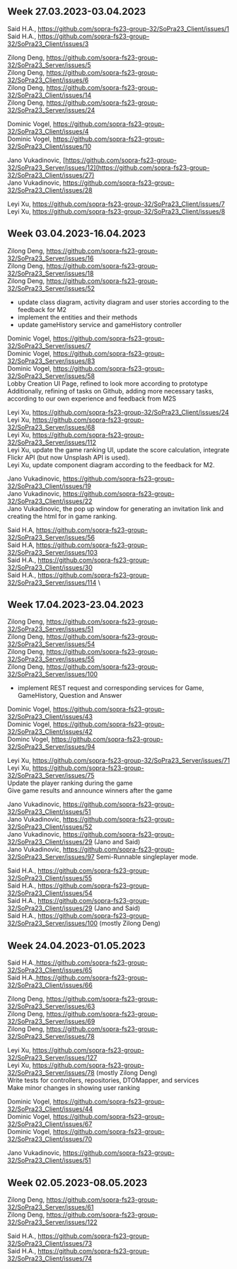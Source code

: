 ## Week 27.03.2023-03.04.2023
Said H.A., https://github.com/sopra-fs23-group-32/SoPra23_Client/issues/1 \
Said H.A., https://github.com/sopra-fs23-group-32/SoPra23_Client/issues/3

Zilong Deng, https://github.com/sopra-fs23-group-32/SoPra23_Server/issues/5 \
Zilong Deng, https://github.com/sopra-fs23-group-32/SoPra23_Client/issues/6 \
Zilong Deng, https://github.com/sopra-fs23-group-32/SoPra23_Client/issues/14 \
Zilong Deng, https://github.com/sopra-fs23-group-32/SoPra23_Server/issues/24

Dominic Vogel, https://github.com/sopra-fs23-group-32/SoPra23_Client/issues/4 \
Dominic Vogel, https://github.com/sopra-fs23-group-32/SoPra23_Client/issues/10

Jano Vukadinovic, [https://github.com/sopra-fs23-group-32/SoPra23_Server/issues/12](https://github.com/sopra-fs23-group-32/SoPra23_Client/issues/27) \
Jano Vukadinovic, https://github.com/sopra-fs23-group-32/SoPra23_Client/issues/28

Leyi Xu, https://github.com/sopra-fs23-group-32/SoPra23_Client/issues/7 \
Leyi Xu, https://github.com/sopra-fs23-group-32/SoPra23_Client/issues/8

## Week 03.04.2023-16.04.2023
Zilong Deng, https://github.com/sopra-fs23-group-32/SoPra23_Server/issues/16 \
Zilong Deng, https://github.com/sopra-fs23-group-32/SoPra23_Server/issues/18 \
Zilong Deng, https://github.com/sopra-fs23-group-32/SoPra23_Server/issues/52
* update class diagram, activity diagram and user stories according to the feedback for M2
* implement the entities and their methods
* update gameHistory service and gameHistory controller

Dominic Vogel, https://github.com/sopra-fs23-group-32/SoPra23_Server/issues/7 \
Dominic Vogel, https://github.com/sopra-fs23-group-32/SoPra23_Server/issues/83 \
Dominic Vogel, https://github.com/sopra-fs23-group-32/SoPra23_Server/issues/58 \
Lobby Creation UI Page, refined to look more according to prototype \
Additionally, refining of tasks on Github, adding more necessary tasks, according to our own experience and feedback from M2S

Leyi Xu, https://github.com/sopra-fs23-group-32/SoPra23_Client/issues/24 \
Leyi Xu, https://github.com/sopra-fs23-group-32/SoPra23_Server/issues/68 \
Leyi Xu, https://github.com/sopra-fs23-group-32/SoPra23_Server/issues/112 \
Leyi Xu, update the game ranking UI, update the score calculation, integrate Flickr API (but now Unsplash API is used).\
Leyi Xu, update component diagram according to the feedback for M2.

Jano Vukadinovic, https://github.com/sopra-fs23-group-32/SoPra23_Client/issues/19 \
Jano Vukadinovic, https://github.com/sopra-fs23-group-32/SoPra23_Client/issues/22 \
Jano Vukadinovic, the pop up window for generating an invitation link and creating the html for in game ranking.

Said H.A, https://github.com/sopra-fs23-group-32/SoPra23_Server/issues/56 \
Said H.A, https://github.com/sopra-fs23-group-32/SoPra23_Server/issues/103 \
Said H.A., https://github.com/sopra-fs23-group-32/SoPra23_Client/issues/30 \
Said H.A., https://github.com/sopra-fs23-group-32/SoPra23_Server/issues/114 \

## Week 17.04.2023-23.04.2023
Zilong Deng, https://github.com/sopra-fs23-group-32/SoPra23_Server/issues/51 \
Zilong Deng, https://github.com/sopra-fs23-group-32/SoPra23_Server/issues/54 \
Zilong Deng, https://github.com/sopra-fs23-group-32/SoPra23_Server/issues/55 \
Zilong Deng, https://github.com/sopra-fs23-group-32/SoPra23_Server/issues/100
* implement REST request and corresponding services for Game, GameHistory, Question and Answer


Dominic Vogel, https://github.com/sopra-fs23-group-32/SoPra23_Client/issues/43 \
Dominic Vogel, https://github.com/sopra-fs23-group-32/SoPra23_Client/issues/42 \
Dominc Vogel, https://github.com/sopra-fs23-group-32/SoPra23_Server/issues/94

Leyi Xu, https://github.com/sopra-fs23-group-32/SoPra23_Server/issues/71 \
Leyi Xu, https://github.com/sopra-fs23-group-32/SoPra23_Server/issues/75 \
Update the player ranking during the game \
Give game results and announce winners after the game 

Jano Vukadinovic, https://github.com/sopra-fs23-group-32/SoPra23_Client/issues/51 \
Jano Vukadinovic, https://github.com/sopra-fs23-group-32/SoPra23_Client/issues/52 \
Jano Vukadinovic, https://github.com/sopra-fs23-group-32/SoPra23_Client/issues/29 (Jano and Said)\
Jano Vukadinovic, https://github.com/sopra-fs23-group-32/SoPra23_Server/issues/97
Semi-Runnable singleplayer mode.


Said H.A., https://github.com/sopra-fs23-group-32/SoPra23_Client/issues/55 \
Said H.A., https://github.com/sopra-fs23-group-32/SoPra23_Client/issues/54 \
Said H.A., https://github.com/sopra-fs23-group-32/SoPra23_Client/issues/29 (Jano and Said) \
Said H.A., https://github.com/sopra-fs23-group-32/SoPra23_Server/issues/100 (mostly Zilong Deng)

## Week 24.04.2023-01.05.2023
Said H.A.,https://github.com/sopra-fs23-group-32/SoPra23_Client/issues/65 \
Said H.A.,https://github.com/sopra-fs23-group-32/SoPra23_Client/issues/66

Zilong Deng, https://github.com/sopra-fs23-group-32/SoPra23_Server/issues/63 \
Zilong Deng, https://github.com/sopra-fs23-group-32/SoPra23_Server/issues/69 \
Zilong Deng, https://github.com/sopra-fs23-group-32/SoPra23_Server/issues/78 

Leyi Xu, https://github.com/sopra-fs23-group-32/SoPra23_Server/issues/127 \
Leyi Xu, https://github.com/sopra-fs23-group-32/SoPra23_Server/issues/78 (mostly Zilong Deng) \
Write tests for controllers, repositories, DTOMapper, and services \
Make minor changes in showing user ranking

Dominic Vogel, https://github.com/sopra-fs23-group-32/SoPra23_Client/issues/44 \
Dominic Vogel, https://github.com/sopra-fs23-group-32/SoPra23_Client/issues/67 \
Dominic Vogel, https://github.com/sopra-fs23-group-32/SoPra23_Client/issues/70

Jano Vukadinovic, https://github.com/sopra-fs23-group-32/SoPra23_Client/issues/51

## Week 02.05.2023-08.05.2023
Zilong Deng, https://github.com/sopra-fs23-group-32/SoPra23_Server/issues/61 \
Zilong Deng, https://github.com/sopra-fs23-group-32/SoPra23_Server/issues/122


Said H.A., https://github.com/sopra-fs23-group-32/SoPra23_Client/issues/73 \
Said H.A., https://github.com/sopra-fs23-group-32/SoPra23_Client/issues/74
